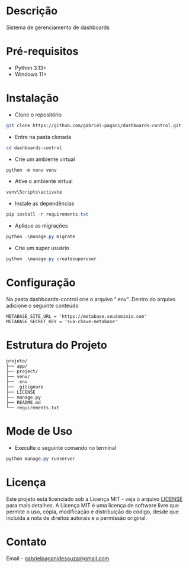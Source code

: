 # Descrição
Sistema de gerenciamento de dashboards

# Pré-requisitos
- Python 3.13+
- Windows 11+

# Instalação
- Clone o repositório
```bash
git clone https://github.com/gabriel-pagani/dashboards-control.git
```
- Entre na pasta clonada
```powershell
cd dashboards-control
```
- Crie um ambiente virtual
```powershell
python -m venv venv
```
- Ative o ambiente virtual
```powershell
venv\Scripts\activate
```
- Instale as dependências
```powershell
pip install -r requirements.txt
```

- Aplique as migrações
```powershell
python .\manage.py migrate
```
- Crie um super usuário
```powershell
python .\manage.py createsuperuser
```

# Configuração
Na pasta dashboards-control crie o arquivo ".env". Dentro do arquivo adicione o seguinte conteúdo
```
METABASE_SITE_URL = 'https://metabase.seudominio.com'
METABASE_SECRET_KEY = 'sua-chave-metabase'
```

# Estrutura do Projeto
```
projeto/
├── app/
├── project/
├── venv/
├── .env
├── .gitignore
├── LICENSE
├── manage.py
├── README.md
└── requirements.txt
```

# Mode de Uso
- Execulte o seguinte comando no terminal
```powershell
python manage.py runserver
```

# Licença 
Este projeto está licenciado sob a Licença MIT - veja o arquivo [LICENSE](https://github.com/gabriel-pagani/dashboards-control/blob/main/LICENSE) para mais detalhes. A Licença MIT é uma licença de software livre que permite o uso, cópia, modificação e distribuição do código, desde que incluída a nota de direitos autorais e a permissão original.

# Contato 
Email - gabrielpaganidesouza@gmail.com
